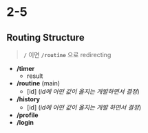 # 2-5

## Routing Structure

> **`/`** 이면 **`/routine`** 으로 redirecting

- **/timer**
  - result
- **/routine** (main)
  - [id] (_id에 어떤 값이 올지는 개발하면서 결정_)
- **/history**
  - [id] (_id에 어떤 값이 올지는 개발 하면서 결정_)
- **/profile**
- **/login**
